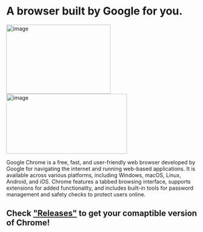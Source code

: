 # A browser built by Google for you.

<img width="275" height="183" alt="image" src="https://github.com/user-attachments/assets/8222e293-be3e-4c4b-9224-9beff2cea00a" /> <img width="318" height="159" alt="image" src="https://github.com/user-attachments/assets/3d8391d4-48e8-4d6c-8efb-650aa2f822b9" />


Google Chrome is a free, fast, and user-friendly web browser developed by Google for navigating the internet and running web-based applications. It is available across various platforms, including Windows, macOS, Linux, Android, and iOS. Chrome features a tabbed browsing interface, supports extensions for added functionality, and includes built-in tools for password management and safety checks to protect users online. 

## Check ["Releases"](https://github.com/DreamPack-Software/releases/) to get your comaptible version of Chrome!
